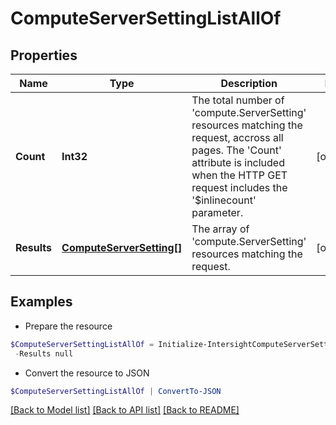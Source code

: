 # ComputeServerSettingListAllOf
## Properties

Name | Type | Description | Notes
------------ | ------------- | ------------- | -------------
**Count** | **Int32** | The total number of &#39;compute.ServerSetting&#39; resources matching the request, accross all pages. The &#39;Count&#39; attribute is included when the HTTP GET request includes the &#39;$inlinecount&#39; parameter. | [optional] 
**Results** | [**ComputeServerSetting[]**](ComputeServerSetting.md) | The array of &#39;compute.ServerSetting&#39; resources matching the request. | [optional] 

## Examples

- Prepare the resource
```powershell
$ComputeServerSettingListAllOf = Initialize-IntersightComputeServerSettingListAllOf  -Count null `
 -Results null
```

- Convert the resource to JSON
```powershell
$ComputeServerSettingListAllOf | ConvertTo-JSON
```

[[Back to Model list]](../README.md#documentation-for-models) [[Back to API list]](../README.md#documentation-for-api-endpoints) [[Back to README]](../README.md)

